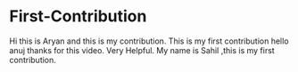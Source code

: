 # First-Contribution
Hi this is Aryan and this is my contribution.
This is my first contribution
hello anuj thanks for this video. Very Helpful.
My name is Sahil ,this is my first contribution.
